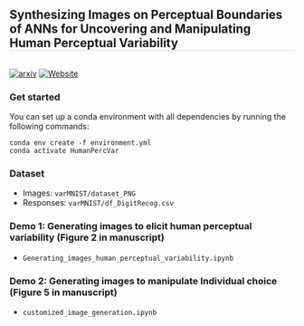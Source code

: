 <h2 style="border-bottom: 1px solid lightgray;">Synthesizing Images on Perceptual Boundaries of ANNs for Uncovering and Manipulating Human Perceptual Variability</h2>

<!-- Badges and Links Section -->
<div style="display: flex; align-items: center; justify-content: center;">

</div>

[![arxiv](https://img.shields.io/badge/arXiv-2407.14949-red)](https://arxiv.org/abs/2505.03641)
[![Website](https://img.shields.io/website?down_color=lightgrey&down_message=offline&up_color=brightgreen&up_message=online&url=https://eaterminator.github.io/BAM/)](https://eaterminator.github.io/BAM/)


</div>

### Get started
You can set up a conda environment with all dependencies by running the following commands:

```
conda env create -f environment.yml
conda activate HumanPercVar
```

### Dataset
- Images: `varMNIST/dataset_PNG`
- Responses: `varMNIST/df_DigitRecog.csv`


### Demo 1: Generating images to elicit human perceptual variability (Figure 2 in manuscript)
- `Generating_images_human_perceptual_variability.ipynb` 

### Demo 2: Generating images to manipulate Individual choice (Figure 5 in manuscript)
- `customized_image_generation.ipynb`
